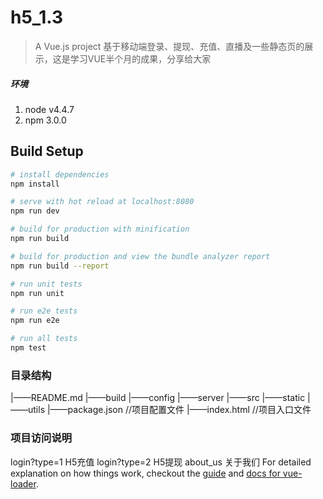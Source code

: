 # h5_1.3

> A Vue.js project
> 基于移动端登录、提现、充值、直播及一些静态页的展示，这是学习VUE半个月的成果，分享给大家
##### 环境
 1. node v4.4.7
 2. npm 3.0.0

## Build Setup

``` bash
# install dependencies
npm install

# serve with hot reload at localhost:8080
npm run dev

# build for production with minification
npm run build

# build for production and view the bundle analyzer report
npm run build --report

# run unit tests
npm run unit

# run e2e tests
npm run e2e

# run all tests
npm test
```
### 目录结构
|——README.md
|——build
|——config
|——server
|——src
|——static
|——utils
|——package.json   //项目配置文件
|——index.html   //项目入口文件
### 项目访问说明
login?type=1  H5充值
login?type=2  H5提现
about_us 关于我们
For detailed explanation on how things work, checkout the [guide](http://vuejs-templates.github.io/webpack/) and [docs for vue-loader](http://vuejs.github.io/vue-loader).
